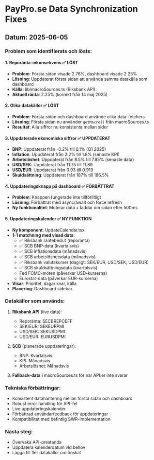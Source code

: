 # PayPro.se Data Synchronization Fixes

## Datum: 2025-06-05

### Problem som identifierats och lösts:

#### 1. **Reporänta-inkonsekvens** ✅ LÖST
- **Problem**: Första sidan visade 2.76%, dashboard visade 2.25%
- **Lösning**: Uppdaterat första sidan att använda samma datakälla som dashboard
- **Källa**: lib/macroSources.ts (Riksbank API)
- **Aktuell ränta**: 2.25% (korrekt från 14 maj 2025)

#### 2. **Olika datakällor** ✅ LÖST
- **Problem**: Första sidan och dashboard använde olika data-fetchers
- **Lösning**: Första sidan nu använder `getMacro()` från macroSources.ts
- **Resultat**: Alla siffror nu konsistenta mellan sidor

#### 3. **Uppdaterade ekonomiska siffror** ✅ UPPDATERAT
- **BNP**: Uppdaterat från -0.2% till 0.1% (Q1 2025)
- **Inflation**: Uppdaterat från 2.2% till 1.8% (senaste KPI)
- **Arbetslöshet**: Uppdaterat från 8.5% till 7.85% (senaste data)
- **USD/SEK**: Uppdaterat från 11.75 till 11.89
- **USD/EUR**: Uppdaterat från 0.93 till 0.919
- **Skuldsättning**: Uppdaterat från 187% till 186.5%

#### 4. **Uppdateringsknapp på dashboard** ✅ FÖRBÄTTRAT
- **Problem**: Knappen fungerade inte tillförlitligt
- **Lösning**: Förbättrat med async/await och force refresh
- **Ny funktionalitet**: Muterar data + laddar om sidan efter 500ms

#### 5. **Uppdateringskalender** ✅ NY FUNKTION
- **Ny komponent**: UpdateCalendar.tsx
- **1-1 matchning med visad data**:
  - ✅ Riksbank räntebeslut (reporänta)
  - ✅ SCB BNP-data (kvartalsvis)
  - ✅ SCB inflationsdata (månadsvis)
  - ✅ SCB arbetslöshetsdata (månadsvis)
  - ✅ Riksbank valutakurser (dagligt: SEK/EUR, USD/SEK, USD/EUR)
  - ✅ SCB skuldsättningsdata (kvartalsvis)
  - Fed FOMC-möten (påverkar USD-kurserna)
  - Eurostat-data (påverkar EUR-kurserna)
- **Visar**: Prioritet, dagar kvar, källa
- **Placering**: Dashboard sidebar

### Datakällor som används:
1. **Riksbank API** (live data):
   - Reporänta: SECBREPOEFF
   - SEK/EUR: SEKEURPMI
   - USD/SEK: SEKUSDPMI
   - USD/EUR: EURUSDPMI

2. **SCB** (planerade uppdateringar):
   - BNP: Kvartalsvis
   - KPI: Månadsvis
   - Arbetslöshet: Månadsvis

3. **Fallback-data** i macroSources.ts för när API:er inte svarar

### Tekniska förbättringar:
- Konsistent datahantering mellan första sidan och dashboard
- Robust error handling för API-fel
- Live uppdateringskalender
- Förbättrad användarfeedback för uppdateringar
- Kompatibilitet med befintlig SWR-implementation

### Nästa steg:
- Övervaka API-prestanda
- Uppdatera kalenderdatum vid behov
- Lägga till fler datakällor om önskat 